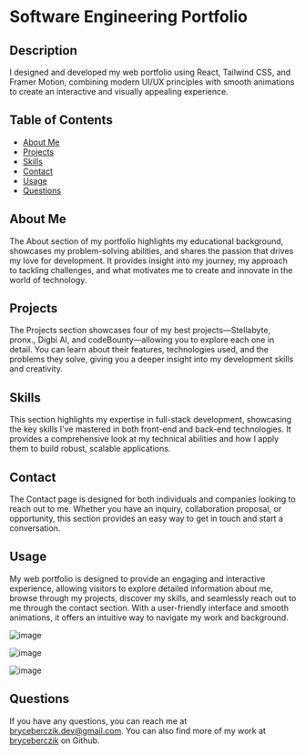 
# Software Engineering Portfolio

## Description
I designed and developed my web portfolio using React, Tailwind CSS, and Framer Motion, combining modern UI/UX principles with smooth animations to create an interactive and visually appealing experience.

## Table of Contents
- [About Me](#about-me)
- [Projects](#projects)
- [Skills](#skills)
- [Contact](#contact)
- [Usage](#usage)
- [Questions](#questions)

## About Me

The About section of my portfolio highlights my educational background, showcases my problem-solving abilities, and shares the passion that drives my love for development. It provides insight into my journey, my approach to tackling challenges, and what motivates me to create and innovate in the world of technology.

## Projects

The Projects section showcases four of my best projects—Stellabyte, pronx., Digbi AI, and codeBounty—allowing you to explore each one in detail. You can learn about their features, technologies used, and the problems they solve, giving you a deeper insight into my development skills and creativity.

## Skills

This section highlights my expertise in full-stack development, showcasing the key skills I’ve mastered in both front-end and back-end technologies. It provides a comprehensive look at my technical abilities and how I apply them to build robust, scalable applications.

## Contact

The Contact page is designed for both individuals and companies looking to reach out to me. Whether you have an inquiry, collaboration proposal, or opportunity, this section provides an easy way to get in touch and start a conversation.

## Usage

My web portfolio is designed to provide an engaging and interactive experience, allowing visitors to explore detailed information about me, browse through my projects, discover my skills, and seamlessly reach out to me through the contact section. With a user-friendly interface and smooth animations, it offers an intuitive way to navigate my work and background.

![image](https://github.com/user-attachments/assets/b75f8b10-d56e-467f-aff8-2d4f8450be93)

![image](https://github.com/user-attachments/assets/53cc70c3-8f3d-42e9-b7f5-dfdce95e1508)

![image](https://github.com/user-attachments/assets/3e267b4b-ad23-4417-8518-edc99196a64a)

## Questions
If you have any questions, you can reach me at [bryceberczik.dev@gmail.com](mailto:bryceberczik.dev@gmail.com). You can also find more of my work at [bryceberczik](https://github.com/bryceberczik) on Github.
